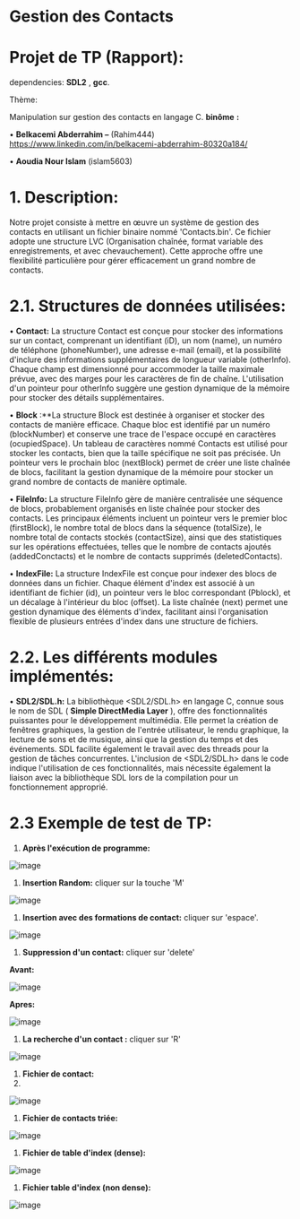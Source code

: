 # **Gestion des Contacts**
# **Projet de TP (Rapport):**

dependencies:  **SDL2** , **gcc**.

Thème:

Manipulation sur gestion des contacts en langage C. **binôme** **:**

• **Belkacemi Abderrahim –** (Rahim444) 
https://www.linkedin.com/in/belkacemi-abderrahim-80320a184/

• **Aoudia Nour Islam** (islam5603)

# 1. **Description:**

Notre projet consiste à mettre en œuvre un système de gestion des contacts en utilisant un fichier binaire nommé 'Contacts.bin'. Ce fichier adopte une structure LVC (Organisation chaînée, format variable des enregistrements, et avec chevauchement). Cette approche offre une flexibilité particulière pour gérer efficacement un grand nombre de contacts.

# **2.1. Structures de données utilisées:**

• **Contact:** La structure Contact est conçue pour stocker des informations sur un contact, comprenant un identifiant (iD), un nom (name), un numéro de téléphone (phoneNumber), une adresse e-mail (email), et la possibilité d'inclure des informations supplémentaires de longueur variable (otherInfo). Chaque champ est dimensionné pour accommoder la taille maximale prévue, avec des marges pour les caractères de fin de chaîne. L'utilisation d'un pointeur pour otherInfo suggère une gestion dynamique de la mémoire pour stocker des détails supplémentaires.

• **Block** :\*\*La structure Block est destinée à organiser et stocker des contacts de manière efficace. Chaque bloc est identifié par un numéro (blockNumber) et conserve une trace de l'espace occupé en caractères (ocupiedSpace). Un tableau de caractères nommé Contacts est utilisé pour stocker les contacts, bien que la taille spécifique ne soit pas précisée. Un pointeur vers le prochain bloc (nextBlock) permet de créer une liste chaînée de blocs, facilitant la gestion dynamique de la mémoire pour stocker un grand nombre de contacts de manière optimale.

• **FileInfo:** La structure FileInfo gère de manière centralisée une séquence de blocs, probablement organisés en liste chaînée pour stocker des contacts. Les principaux éléments incluent un pointeur vers le premier bloc (firstBlock), le nombre total de blocs dans la séquence (totalSize), le nombre total de contacts stockés (contactSize), ainsi que des statistiques sur les opérations effectuées, telles que le nombre de contacts ajoutés (addedConctacts) et le nombre de contacts supprimés (deletedContacts).

• **IndexFile:** La structure IndexFile est conçue pour indexer des blocs de données dans un fichier. Chaque élément d'index est associé à un identifiant de fichier (id), un pointeur vers le bloc correspondant (Pblock), et un décalage à l'intérieur du bloc (offset). La liste chaînée (next) permet une gestion dynamique des éléments d'index, facilitant ainsi l'organisation flexible de plusieurs entrées d'index dans une structure de fichiers.

# **2.2.** **Les différents modules implémentés:**

• **SDL2/SDL.h:** La bibliothèque \<SDL2/SDL.h\> en langage C, connue sous le nom de SDL ( **Simple DirectMedia Layer** ), offre des fonctionnalités puissantes pour le développement multimédia. Elle permet la création de fenêtres graphiques, la gestion de l'entrée utilisateur, le rendu graphique, la lecture de sons et de musique, ainsi que la gestion du temps et des événements. SDL facilite également le travail avec des threads pour la gestion de tâches concurrentes. L'inclusion de \<SDL2/SDL.h\> dans le code indique l'utilisation de ces fonctionnalités, mais nécessite également la liaison avec la bibliothèque SDL lors de la compilation pour un fonctionnement approprié.

# **2.3** Exemple de test de TP:

1. **Après l'exécution de programme:**

![image](https://raw.githubusercontent.com/Rahim-444/ProjectSfsd/master/assets/image1.png)

1. **Insertion Random:** cliquer sur la touche 'M'

![image](https://raw.githubusercontent.com/Rahim-444/ProjectSfsd/master/assets/image2.png)

1. **Insertion avec des formations de contact:** cliquer sur 'espace'.

![image](https://raw.githubusercontent.com/Rahim-444/ProjectSfsd/master/assets/image3.png)

1. **Suppression d'un contact:** cliquer sur 'delete'

**Avant:**

![image](https://raw.githubusercontent.com/Rahim-444/ProjectSfsd/master/assets/image4.png)

**Apres:**

![image](https://raw.githubusercontent.com/Rahim-444/ProjectSfsd/master/assets/image5.png)

1. **La recherche d'un contact :** cliquer sur 'R'

![image](https://raw.githubusercontent.com/Rahim-444/ProjectSfsd/master/assets/image6.png)

1. **Fichier de contact:**
2. 
![image](https://raw.githubusercontent.com/Rahim-444/ProjectSfsd/master/assets/image8.png)

1. **Fichier de contacts triée:**

![image](https://raw.githubusercontent.com/Rahim-444/ProjectSfsd/master/assets/image10.png)

1. **Fichier de table d'index (dense):**

![image](https://raw.githubusercontent.com/Rahim-444/ProjectSfsd/master/assets/image7.png)

1. **Fichier table d'index (non dense):**

![image](https://raw.githubusercontent.com/Rahim-444/ProjectSfsd/master/assets/image9.png)


